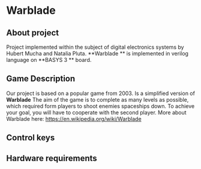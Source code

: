 # Warblade

## About project
Project implemented within the subject of digital electronics systems by Hubert Mucha and Natalia Pluta.  **Warblade ** is implemented in verilog language on  **BASYS 3 ** board.


## Game Description

 Our project is based on a popular game from 2003. Is a simplified version of **Warblade** The aim of the game is to complete as many levels as possible, which required form players to shoot enemies spaceships down. To achieve your goal, you will have to cooperate with the second player. More about Warblade here: https://en.wikipedia.org/wiki/Warblade
 
## Control keys

## Hardware requirements